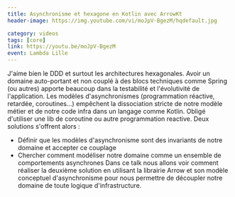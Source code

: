 ```yaml
---
title: Asynchronisme et hexagone en Kotlin avec ArrowKt
header-image: https://img.youtube.com/vi/moJpV-BgezM/hqdefault.jpg

category: videos
tags: [core]
link: https://youtu.be/moJpV-BgezM
event: Lambda Lille
---
```

J'aime bien le DDD et surtout les architectures hexagonales. Avoir un domaine auto-portant et non couplé à des blocs techniques comme Spring (ou autres) apporte beaucoup dans la testabilité et l'évolutivité de l'application.
Les modèles d'asynchronismes (programmation réactive, retardée, coroutines...) empêchent la dissociation stricte de notre modèle métier et de notre code infra dans un langage comme Kotlin.
Obligé d'utiliser une lib de coroutine ou autre programmation reactive.
Deux solutions s'offrent alors :
- Définir que les modèles d'asynchronisme sont des invariants de notre domaine et accepter ce couplage
- Chercher comment modéliser notre domaine comme un ensemble de comportements asynchrones
Dans ce talk nous allons voir comment réaliser la deuxième solution en utilisant la librairie Arrow et son modèle conceptuel d'asynchronisme pour nous permettre de découpler notre domaine de toute logique d'infrastructure.
